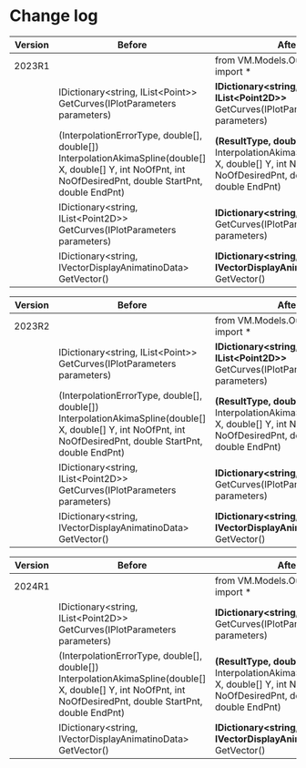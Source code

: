 ﻿# Change log

| Version | Before | After | Type |
|---|---|---|---|
|2023R1 || from VM.Models.OutputReader import *																																								  | Added  |
|		| IDictionary<string, IList&lt;Point&gt;> GetCurves(IPlotParameters parameters)   | **IDictionary<string, IList&lt;Point2D&gt;>** GetCurves(IPlotParameters parameters)												  | Modified |
|		| (InterpolationErrorType, double[], double[]) InterpolationAkimaSpline(double[] X, double[] Y, int NoOfPnt, int NoOfDesiredPnt, double StartPnt, double EndPnt) | **(ResultType, double[], double[])** InterpolationAkimaSpline(double[] X, double[] Y, int NoOfPnt, int NoOfDesiredPnt, double StartPnt, double EndPnt)    | Modified |   
|		| IDictionary<string, IList&lt;Point2D&gt;> GetCurves(IPlotParameters parameters) | **IDictionary<string, Point2D[]>** GetCurves(IPlotParameters parameters)																						  | Modified |
|		| IDictionary<string, IVectorDisplayAnimatinoData> GetVector() | **IDictionary<string, IVectorDisplayAnimationData>**	GetVector() 	| Modified |

| Version | Before | After | Type |
|---|---|---|---|
|2023R2 | |from VM.Models.OutputReader import *																			 | Added  |
|		| IDictionary<string, IList&lt;Point&gt;> GetCurves(IPlotParameters parameters)   | **IDictionary<string, IList&lt;Point2D&gt;>** GetCurves(IPlotParameters parameters)   | Modified |
|		| (InterpolationErrorType, double[], double[]) InterpolationAkimaSpline(double[] X, double[] Y, int NoOfPnt,             int NoOfDesiredPnt, double StartPnt, double EndPnt) |**(ResultType, double[], double[])** InterpolationAkimaSpline(double[] X, double[] Y, int NoOfPnt, int NoOfDesiredPnt, double StartPnt, double EndPnt)    | Modified |   
|		| IDictionary<string, IList&lt;Point2D&gt;> GetCurves(IPlotParameters parameters) | **IDictionary<string, Point2D[]>** GetCurves(IPlotParameters parameters) | Modified |
|		| IDictionary<string, IVectorDisplayAnimatinoData> GetVector() | **IDictionary<string, IVectorDisplayAnimationData>** GetVector()| Modified |

| Version | Before | After | Type |
|---|---|---|---|
|2024R1 ||from VM.Models.OutputReader import *									   									| Added  |
|		|IDictionary<string, IList&lt;Point2D&gt;> GetCurves(IPlotParameters parameters) | **IDictionary<string, Point2D[]>** GetCurves(IPlotParameters parameters)		| Modified |
|		|(InterpolationErrorType, double[], double[]) InterpolationAkimaSpline(double[] X, double[] Y, int NoOfPnt, int NoOfDesiredPnt, double StartPnt, double EndPnt) |**(ResultType, double[], double[])** InterpolationAkimaSpline(double[] X, double[] Y, int NoOfPnt, int NoOfDesiredPnt, double StartPnt, double EndPnt)    | Modified |   
|		|IDictionary<string, IVectorDisplayAnimatinoData> GetVector() | **IDictionary<string, IVectorDisplayAnimationData>** GetVector() | Modified |